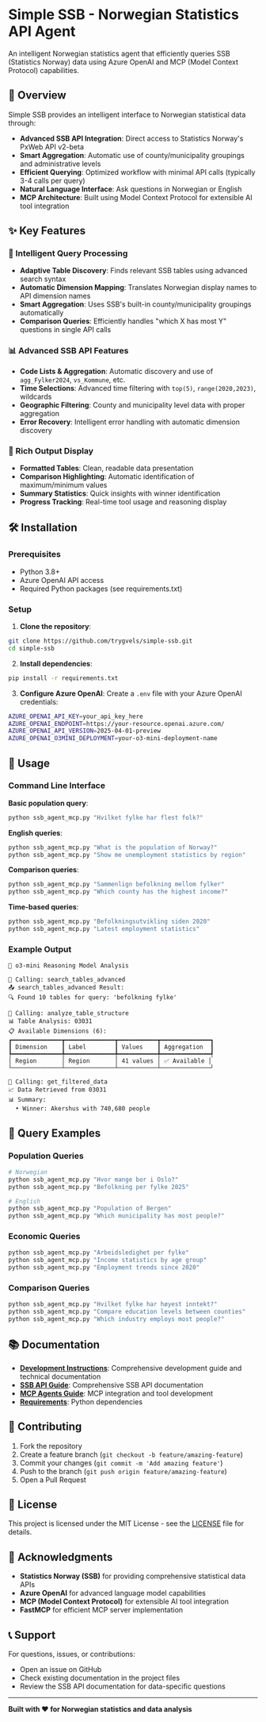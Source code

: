 # Simple SSB - Norwegian Statistics API Agent

An intelligent Norwegian statistics agent that efficiently queries SSB (Statistics Norway) data using Azure OpenAI and MCP (Model Context Protocol) capabilities.

## 🎯 Overview

Simple SSB provides an intelligent interface to Norwegian statistical data through:
- **Advanced SSB API Integration**: Direct access to Statistics Norway's PxWeb API v2-beta
- **Smart Aggregation**: Automatic use of county/municipality groupings and administrative levels
- **Efficient Querying**: Optimized workflow with minimal API calls (typically 3-4 calls per query)
- **Natural Language Interface**: Ask questions in Norwegian or English
- **MCP Architecture**: Built using Model Context Protocol for extensible AI tool integration

## ✨ Key Features

### 🚀 Intelligent Query Processing
- **Adaptive Table Discovery**: Finds relevant SSB tables using advanced search syntax
- **Automatic Dimension Mapping**: Translates Norwegian display names to API dimension names
- **Smart Aggregation**: Uses SSB's built-in county/municipality groupings automatically
- **Comparison Queries**: Efficiently handles "which X has most Y" questions in single API calls

### 📊 Advanced SSB API Features
- **Code Lists & Aggregation**: Automatic discovery and use of `agg_Fylker2024`, `vs_Kommune`, etc.
- **Time Selections**: Advanced time filtering with `top(5)`, `range(2020,2023)`, wildcards
- **Geographic Filtering**: County and municipality level data with proper aggregation
- **Error Recovery**: Intelligent error handling with automatic dimension discovery

### 🎨 Rich Output Display
- **Formatted Tables**: Clean, readable data presentation
- **Comparison Highlighting**: Automatic identification of maximum/minimum values
- **Summary Statistics**: Quick insights with winner identification
- **Progress Tracking**: Real-time tool usage and reasoning display

## 🛠 Installation

### Prerequisites
- Python 3.8+
- Azure OpenAI API access
- Required Python packages (see requirements.txt)

### Setup

1. **Clone the repository**:
```bash
git clone https://github.com/trygvels/simple-ssb.git
cd simple-ssb
```

2. **Install dependencies**:
```bash
pip install -r requirements.txt
```

3. **Configure Azure OpenAI**:
Create a `.env` file with your Azure OpenAI credentials:
```bash
AZURE_OPENAI_API_KEY=your_api_key_here
AZURE_OPENAI_ENDPOINT=https://your-resource.openai.azure.com/
AZURE_OPENAI_API_VERSION=2025-04-01-preview
AZURE_OPENAI_O3MINI_DEPLOYMENT=your-o3-mini-deployment-name
```

## 🚀 Usage

### Command Line Interface

**Basic population query**:
```bash
python ssb_agent_mcp.py "Hvilket fylke har flest folk?"
```

**English queries**:
```bash
python ssb_agent_mcp.py "What is the population of Norway?"
python ssb_agent_mcp.py "Show me unemployment statistics by region"
```

**Comparison queries**:
```bash
python ssb_agent_mcp.py "Sammenlign befolkning mellom fylker"
python ssb_agent_mcp.py "Which county has the highest income?"
```

**Time-based queries**:
```bash
python ssb_agent_mcp.py "Befolkningsutvikling siden 2020"
python ssb_agent_mcp.py "Latest employment statistics"
```

### Example Output

```
🧠 o3-mini Reasoning Model Analysis

🔧 Calling: search_tables_advanced
📤 search_tables_advanced Result:
🔍 Found 10 tables for query: 'befolkning fylke'

🔧 Calling: analyze_table_structure  
📊 Table Analysis: 03031
📋 Available Dimensions (6):
┏━━━━━━━━━━━━━━┳━━━━━━━━━━━━━━┳━━━━━━━━━━━┳━━━━━━━━━━━━━━┓
┃ Dimension    ┃ Label        ┃ Values    ┃ Aggregation  ┃
┡━━━━━━━━━━━━━━╇━━━━━━━━━━━━━━╇━━━━━━━━━━━╇━━━━━━━━━━━━━━┩
│ Region       │ Region       │ 41 values │ ✅ Available │
└──────────────┴──────────────┴───────────┴──────────────┘

🔧 Calling: get_filtered_data
📈 Data Retrieved from 03031
📊 Summary:
  • Winner: Akershus with 740,680 people
```

## 🎯 Query Examples

### Population Queries
```bash
# Norwegian
python ssb_agent_mcp.py "Hvor mange bor i Oslo?"
python ssb_agent_mcp.py "Befolkning per fylke 2025"

# English  
python ssb_agent_mcp.py "Population of Bergen"
python ssb_agent_mcp.py "Which municipality has most people?"
```

### Economic Queries
```bash
python ssb_agent_mcp.py "Arbeidsledighet per fylke"
python ssb_agent_mcp.py "Income statistics by age group"
python ssb_agent_mcp.py "Employment trends since 2020"
```

### Comparison Queries
```bash
python ssb_agent_mcp.py "Hvilket fylke har høyest inntekt?"
python ssb_agent_mcp.py "Compare education levels between counties"
python ssb_agent_mcp.py "Which industry employs most people?"
```

## 📚 Documentation

- **[Development Instructions](INSTRUCTIONS.md)**: Comprehensive development guide and technical documentation
- **[SSB API Guide](SSB_API_GUIDE.md)**: Comprehensive SSB API documentation
- **[MCP Agents Guide](MCP_AGENTS_GUIDE.md)**: MCP integration and tool development
- **[Requirements](requirements.txt)**: Python dependencies

## 🤝 Contributing

1. Fork the repository
2. Create a feature branch (`git checkout -b feature/amazing-feature`)
3. Commit your changes (`git commit -m 'Add amazing feature'`)
4. Push to the branch (`git push origin feature/amazing-feature`)
5. Open a Pull Request

## 📄 License

This project is licensed under the MIT License - see the [LICENSE](LICENSE) file for details.

## 🙏 Acknowledgments

- **Statistics Norway (SSB)** for providing comprehensive statistical data APIs
- **Azure OpenAI** for advanced language model capabilities
- **MCP (Model Context Protocol)** for extensible AI tool integration
- **FastMCP** for efficient MCP server implementation

## 📞 Support

For questions, issues, or contributions:
- Open an issue on GitHub
- Check existing documentation in the project files
- Review the SSB API documentation for data-specific questions

---

**Built with ❤️ for Norwegian statistics and data analysis** 